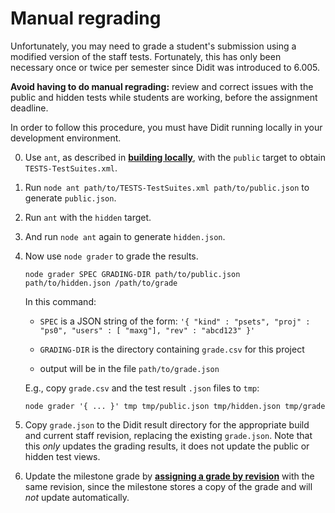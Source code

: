 # Manual regrading

Unfortunately, you may need to grade a student's submission using a modified version of the staff tests.
Fortunately, this has only been necessary once or twice per semester since Didit was introduced to 6.005.

**Avoid having to do manual regrading:** review and correct issues with the public and hidden tests while students are working, before the assignment deadline.

In order to follow this procedure, you must have Didit running locally in your development environment.

0. Use `ant`, as described in **[building locally]**, with the `public` target to obtain `TESTS-TestSuites.xml`.

0. Run `node ant path/to/TESTS-TestSuites.xml path/to/public.json` to generate `public.json`.

0. Run `ant` with the `hidden` target.

0. And run `node ant` again to generate `hidden.json`.

0. Now use `node grader` to grade the results.

       node grader SPEC GRADING-DIR path/to/public.json path/to/hidden.json /path/to/grade

   In this command:

    + `SPEC` is a JSON string of the form: `'{ "kind" : "psets", "proj" : "ps0", "users" : [ "maxg"], "rev" : "abcd123" }'`

    + `GRADING-DIR` is the directory containing `grade.csv` for this project

    + output will be in the file `path/to/grade.json`
    
    E.g., copy `grade.csv` and the test result `.json` files to `tmp`:
    
       node grader '{ ... }' tmp tmp/public.json tmp/hidden.json tmp/grade

0. Copy `grade.json` to the Didit result directory for the appropriate build and current staff revision, replacing the existing `grade.json`.
   Note that this *only* updates the grading results, it does not update the public or hidden test views.

0. Update the milestone grade by **[assigning a grade by revision]** with the same revision, since the milestone stores a copy of the grade and will *not* update automatically.

[building locally]: building-locally.html
[assigning a grade by revision]: grade-assignment.html#assigning-grades-by-revision

